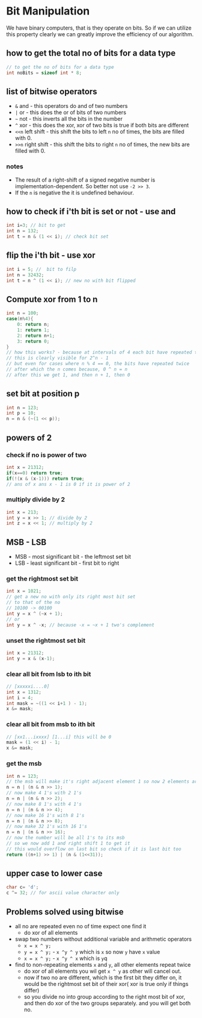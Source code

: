 # Bit Manipulation

We have binary computers, that is they operate on bits.
So if we can utilize this property clearly we can greatly improve the efficiency of our algorithm.

## how to get the total no of bits for a data type

```cpp
// to get the no of bits for a data type
int noBits = sizeof int * 8;
```

## list of bitwise operators

- `&` and - this operators do and of two numbers
- `|` or - this does the or of bits of two numbers
- `~` not - this inverts all the bits in the number
- `^` xor - this does the xor, xor of two bits is true if both bits are different
- `<<n` left shift - this shift the bits to left `n` no of times, the bits are filled with 0.
- `>>n` right shift - this shift the bits to right `n` no of times, the new bits are filled with 0.

### notes

- The result of a right-shift of a signed negative number is implementation-dependent.
  So better not use `-2 >> 3`.
- If the `n` is negative the it is undefined behaviour.

## how to check if i'th bit is set or not - use and

```cpp
int i=3; // bit to get
int n = 132;
int t = n & (1 << i); // check bit set
```

## flip the i'th bit - use xor

```cpp
int i = 5; //  bit to filp
int n = 32432;
int t = n ^ (1 << i); // new no with bit flipped
```

## Compute xor from 1 to n

```cpp
int n = 100;
case(n%4){
    0: return n;
    1: return 1;
    2: return n+1;
    3: return 0;
}
// how this works? - because at intervals of 4 each bit have repeated twice
// this is clearly visible for 2^n - 1
// but even for cases where n % 4 == 0, the bits have repeated twice
// after which the n comes because, 0 ^ n = n
// after this we get 1, and then n + 1, then 0
```

## set bit at position p

```cpp
int n = 123;
int p = 10;
n = n & (~(1 << p));
```

## powers of 2

### check if no is power of two

```cpp
int x = 21312;
if(x==0) return true;
if(!(x & (x-1))) return true;
// ans of x ans x - 1 is 0 if it is power of 2
```

### multiply divide by 2

```cpp
int x = 213;
int y = x >> 1; // divide by 2
int z = x << 1; // multiply by 2
```

## MSB - LSB

- MSB - most significant bit - the leftmost set bit
- LSB - least significant bit - first bit to right

### get the rightmost set bit

```cpp
int x = 1021;
// get a new no with only its right most bit set 
// to that of the no
// 10100 -> 00100
int y = x ^ (~x + 1); 
// or
int y = x ^ -x; // because -x = ~x + 1 two's complement
```

### unset the rightmost set bit

```cpp
int x = 21312;
int y = x & (x-1);
```

### clear all bit from lsb to ith bit

```cpp
// [xxxxxi....0]
int x = 1312;
int i = 4;
int mask = ~((1 << i+1 ) - 1);
x &= mask;
```

### clear all bit from msb to ith bit

```cpp
// [xx1...ixxxx] [1...i] this will be 0
mask = (1 << i) - 1;
x &= mask;
```

### get the msb

```cpp
int n = 123;
// the msb will make it's right adjacent element 1 so now 2 elements are 1
n = n | (n & n >> 1); 
// now make 4 1's with 2 1's
n = n | (n & n >> 2);
// now make 8 1's with 4 1's
n = n | (n & n >> 4);
// now make 16 1's with 8 1's
n = n | (n & n >> 8);
// now make 32 1's with 16 1's
n = n | (n & n >> 16);
// now the number will be all 1's to its msb
// so we now add 1 and right shift 1 to get it
// this would overflow on last bit so check if it is last bit too
return ((n+1) >> 1) | (n & (1<<31));
```

## upper case to lower case

```cpp
char c= 'd';
c ^= 32; // for ascii value character only
```

## Problems solved using bitwise

- all no are repeated even no of time expect one find it
    - do xor of all elements
- swap two numbers without additional variable and arithmetic operators
    - `x = x ^ y;`
    - `y = x ^ y;` - `x ^y ^ y` which is `x` so now `y` have `x` value
    - `x = x ^ y;` - `x ^y ^ x` which is `y`q
- find to non-repeating elements `x` and `y`, all other elements repeat twice
    - do xor of all elements you wil get `x ^ y` as other will cancel out.
    - now if two no are different, which is the first bit they differ on,
      it would be the rightmost set bit of their xor( xor is true only if things differ)
    - so you divide no into group according to the right most bit of xor, and then do xor
      of the two groups separately. and you will get both no.
